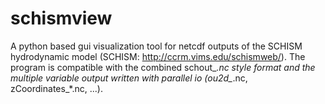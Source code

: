 # schismview
A python based gui visualization tool for netcdf outputs of the SCHISM hydrodynamic model (SCHISM: http://ccrm.vims.edu/schismweb/). The program is compatible with the combined schout_*.nc style format and the multiple variable output written with parallel io (ou2d_*.nc, zCoordinates_*.nc, ...).
